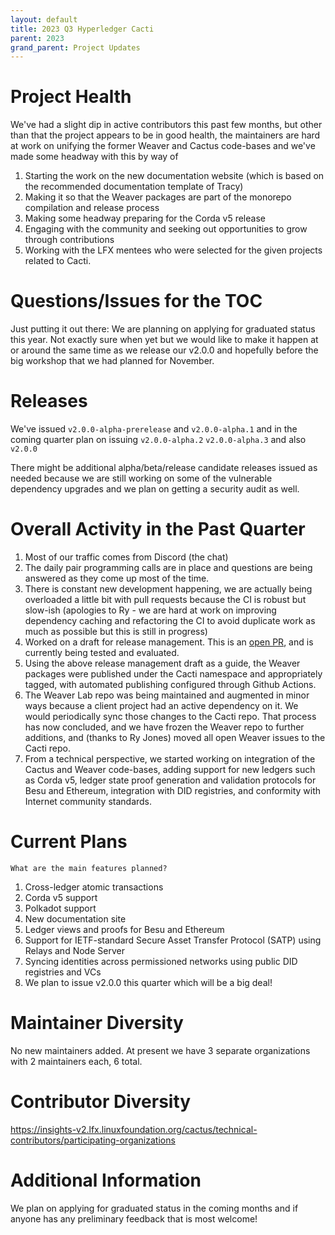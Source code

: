 ```yaml
---
layout: default
title: 2023 Q3 Hyperledger Cacti
parent: 2023
grand_parent: Project Updates
---
```



# Project Health

We've had a slight dip in active contributors this past few months, but other than that the project appears to be in good health, the maintainers are hard at work on unifying the former Weaver and Cactus code-bases and we've made some headway
with this by way of 
1. Starting the work on the new documentation website (which is based on the recommended documentation template of Tracy)
2. Making it so that the Weaver packages are part of the monorepo compilation and release process
3. Making some headway preparing for the Corda v5 release
4. Engaging with the community and seeking out opportunities to grow through contributions
5. Working with the LFX mentees who were selected for the given projects related to Cacti.

# Questions/Issues for the TOC

Just putting it out there: We are planning on applying for graduated status this year.
Not exactly sure when yet but we would like to make it happen at or around the same time
as we release our v2.0.0 and hopefully before the big workshop that we had planned for
November.

# Releases

We've issued `v2.0.0-alpha-prerelease` and `v2.0.0-alpha.1` and in the coming quarter plan on issuing `v2.0.0-alpha.2`
`v2.0.0-alpha.3` and also `v2.0.0` 

There might be additional alpha/beta/release candidate releases issued as needed because we are still
working on some of the vulnerable dependency upgrades and we plan on getting a security audit as well.

# Overall Activity in the Past Quarter

1. Most of our traffic comes from Discord (the chat)
2. The daily pair programming calls are in place and questions are being answered as they come up most of the time.
3. There is constant new development happening, we are actually being overloaded a little bit with pull requests because the CI is robust but slow-ish (apologies to Ry - we are hard at work on improving dependency caching and refactoring the CI to avoid duplicate work as much as possible but this is still in progress)
4. Worked on a draft for release management. This is an [open PR](https://github.com/hyperledger/cacti/pull/2337), and is currently being tested and evaluated.
5. Using the above release management draft as a guide, the Weaver packages were published under the Cacti namespace and appropriately tagged, with automated publishing configured through Github Actions.
6. The Weaver Lab repo was being maintained and augmented in minor ways because a client project had an active dependency on it. We would periodically sync those changes to the Cacti repo. That process has now concluded, and we have frozen the Weaver repo to further additions, and (thanks to Ry Jones) moved all open Weaver issues to the Cacti repo.
7. From a technical perspective, we started working on integration of the Cactus and Weaver code-bases, adding support for new ledgers such as Corda v5, ledger state proof generation and validation protocols for Besu and Ethereum, integration with DID registries, and conformity with Internet community standards.


# Current Plans

`What are the main features planned?`

1. Cross-ledger atomic transactions
2. Corda v5 support
3. Polkadot support
4. New documentation site
5. Ledger views and proofs for Besu and Ethereum
6. Support for IETF-standard Secure Asset Transfer Protocol (SATP) using Relays and Node Server
7. Syncing identities across permissioned networks using public DID registries and VCs
8. We plan to issue v2.0.0 this quarter which will be a big deal!


# Maintainer Diversity

No new maintainers added.
At present we have 3 separate organizations with 2 maintainers each, 6 total.

# Contributor Diversity

https://insights-v2.lfx.linuxfoundation.org/cactus/technical-contributors/participating-organizations

# Additional Information

We plan on applying for graduated status in the coming months and if anyone has any preliminary feedback that is most welcome!
